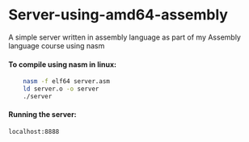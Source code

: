 # Server-using-amd64-assembly

A simple server written in assembly language as part of my Assembly language course using nasm
 
#### To compile using nasm in linux:

``` bash
    nasm -f elf64 server.asm
    ld server.o -o server
    ./server
```
  
#### Running the server:
  
  `localhost:8888`
